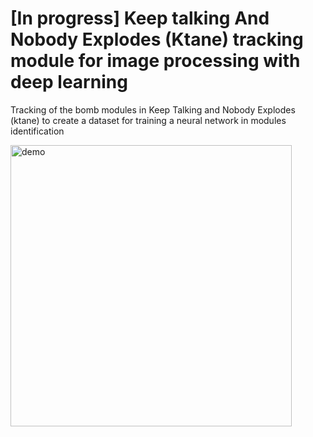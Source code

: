# [In progress] Keep talking And Nobody Explodes (Ktane) tracking module for image processing with deep learning

Tracking of the bomb modules in Keep Talking and Nobody Explodes (ktane) to create a dataset for training a neural network in modules identification


<img src="assets/demo_final.gif" align="center" alt="demo" width="450" alt="loading demo video..."/>